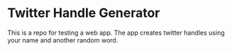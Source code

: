 # Twitter Handle Generator

This is a repo for testing a web app.
The app creates twitter handles using your name and another random word.
